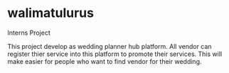 # walimatulurus
Interns Project

This project develop as wedding planner hub platform. All vendor can register thier service into this platform to promote their services.
This will make easier for people who want to find vendor for their wedding.
